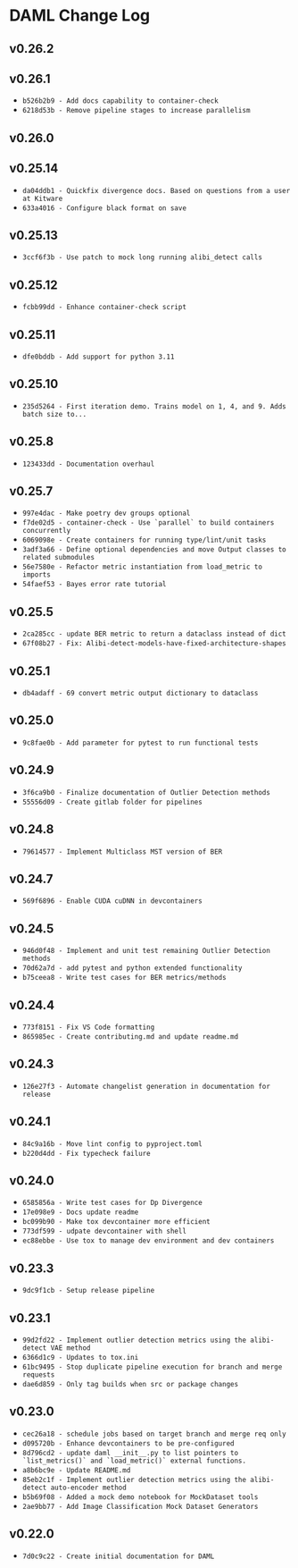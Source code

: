 [//]: # (960511b8716f97a8e09f26a7fe06a82276d58a10)

# DAML Change Log
## v0.26.2
## v0.26.1
- ```b526b2b9 - Add docs capability to container-check```
- ```6218d53b - Remove pipeline stages to increase parallelism```
## v0.26.0
## v0.25.14
- ```da04ddb1 - Quickfix divergence docs. Based on questions from a user at Kitware```
- ```633a4016 - Configure black format on save```
## v0.25.13
- ```3ccf6f3b - Use patch to mock long running alibi_detect calls```
## v0.25.12
- ```fcbb99dd - Enhance container-check script```
## v0.25.11
- ```dfe0bddb - Add support for python 3.11```
## v0.25.10
- ```235d5264 - First iteration demo. Trains model on 1, 4, and 9. Adds batch size to...```
## v0.25.8
- ```123433dd - Documentation overhaul```
## v0.25.7
- ```997e4dac - Make poetry dev groups optional```
- ```f7de02d5 - container-check - Use `parallel` to build containers concurrently```
- ```6069098e - Create containers for running type/lint/unit tasks```
- ```3adf3a66 - Define optional dependencies and move Output classes to related submodules```
- ```56e7580e - Refactor metric instantiation from load_metric to imports```
- ```54faef53 - Bayes error rate tutorial```
## v0.25.5
- ```2ca285cc - update BER metric to return a dataclass instead of dict```
- ```67f08b27 - Fix: Alibi-detect-models-have-fixed-architecture-shapes```
## v0.25.1
- ```db4adaff - 69 convert metric output dictionary to dataclass```
## v0.25.0
- ```9c8fae0b - Add parameter for pytest to run functional tests```
## v0.24.9
- ```3f6ca9b0 - Finalize documentation of Outlier Detection methods```
- ```55556d09 - Create gitlab folder for pipelines```
## v0.24.8
- ```79614577 - Implement Multiclass MST version of BER```
## v0.24.7
- ```569f6896 - Enable CUDA cuDNN in devcontainers```
## v0.24.5
- ```946d0f48 - Implement and unit test remaining Outlier Detection methods```
- ```70d62a7d - add pytest and python extended functionality```
- ```b75ceea8 - Write test cases for BER metrics/methods```
## v0.24.4
- ```773f8151 - Fix VS Code formatting```
- ```865985ec - Create contributing.md and update readme.md```
## v0.24.3
- ```126e27f3 - Automate changelist generation in documentation for release```
## v0.24.1
- ```84c9a16b - Move lint config to pyproject.toml```
- ```b220d4dd - Fix typecheck failure```
## v0.24.0
- ```6585856a - Write test cases for Dp Divergence```
- ```17e098e9 - Docs update readme```
- ```bc099b90 - Make tox devcontainer more efficient```
- ```773df599 - udpate devcontainer with shell```
- ```ec88ebbe - Use tox to manage dev environment and dev containers```
## v0.23.3
- ```9dc9f1cb - Setup release pipeline```
## v0.23.1
- ```99d2fd22 - Implement outlier detection metrics using the alibi-detect VAE method```
- ```6366d1c9 - Updates to tox.ini```
- ```61bc9495 - Stop duplicate pipeline execution for branch and merge requests```
- ```dae6d859 - Only tag builds when src or package changes```
## v0.23.0
- ```cec26a18 - schedule jobs based on target branch and merge req only```
- ```d095720b - Enhance devcontainers to be pre-configured```
- ```8d796cd2 - update daml __init__.py to list pointers to `list_metrics()` and `load_metric()` external functions.```
- ```a8b6bc9e - Update README.md```
- ```85eb2c1f - Implement outlier detection metrics using the alibi-detect auto-encoder method```
- ```b5b69f08 - Added a mock demo notebook for MockDataset tools```
- ```2ae9bb77 - Add Image Classification Mock Dataset Generators```
## v0.22.0
- ```7d0c9c22 - Create initial documentation for DAML```

